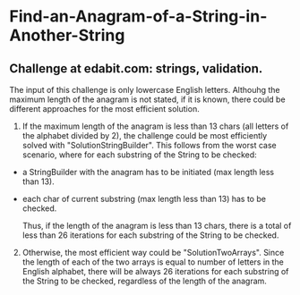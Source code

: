 
# Find-an-Anagram-of-a-String-in-Another-String

Challenge at edabit.com: strings, validation.
----------------------------------------------
The input of this challenge is only lowercase English letters. Althouhg the maximum length of the anagram is not stated, if it is known, there could be different approaches for the most efficient solution. 

1. If the maximum length of the anagram is less than 13 chars 
(all letters of the alphabet divided by 2), the challenge could be most efficiently solved
with "SolutionStringBuilder". This follows from the worst case scenario,
where for each substring of the String to be checked:
- a StringBuilder with the anagram has to be initiated (max length less than 13).
- each char of current substring (max length less than 13) has to be checked. 

  Thus, if the length of the anagram is less than 13 chars, there is a total of less than 26 iterations for each substring 
  of the String to be checked.

2. Otherwise, the most efficient way could be "SolutionTwoArrays". Since the length of each of the two arrays is equal to number of letters in the English alphabet, there will be always 26 iterations for each substring of the String to be checked, regardless of the length of the anagram.   
